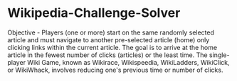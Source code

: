 # Wikipedia-Challenge-Solver
Objective - Players (one or more) start on the same randomly selected article and must navigate to another pre-selected article (home) only clicking links within the current article. The goal is to arrive at the home article in the fewest number of clicks (articles) or the least time. The single-player Wiki Game, known as Wikirace, Wikispeedia, WikiLadders, WikiClick, or WikiWhack, involves reducing one's previous time or number of clicks.
